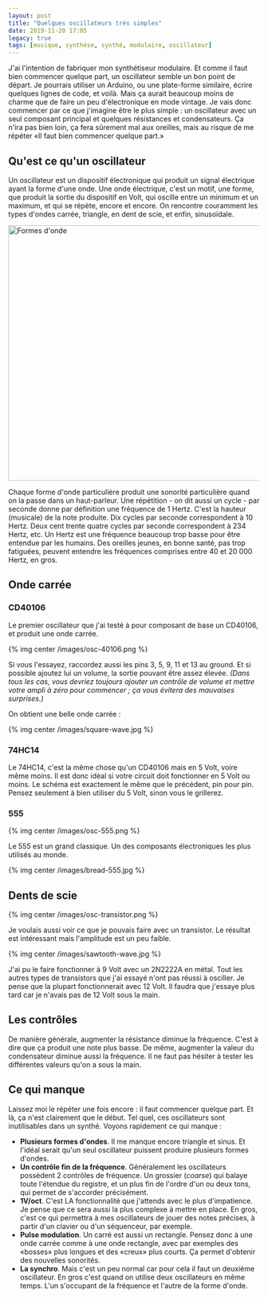 ```yaml
---
layout: post
title: "Quelques oscillateurs très simples"
date: 2019-11-20 17:05
legacy: true
tags: [musique, synthèse, synthé, modulaire, oscillateur]
---
```


J'ai l'intention de fabriquer mon synthétiseur modulaire. Et comme il faut bien
commencer quelque part, un oscillateur semble un bon point de départ. Je
pourrais utiliser un Arduino, ou une plate-forme similaire, écrire quelques
lignes de code, et voilà. Mais ça aurait beaucoup moins de charme que de faire
un peu d'électronique en mode vintage. Je vais donc commencer par ce que
j'imagine être le plus simple : un oscillateur avec un seul composant principal
et quelques résistances et condensateurs.  Ça n'ira pas bien loin, ça fera
sûrement mal aux oreilles, mais au risque de me répéter «Il faut bien commencer
quelque part.»

<!-- more -->

## Qu'est ce qu'un oscillateur

Un oscillateur est un dispositif électronique qui produit un signal électrique
ayant la forme d'une onde.  Une onde électrique, c'est un motif, une forme, que
produit la sortie du dispositif en Volt, qui oscille entre un minimum et un
maximum, et qui se répète, encore et encore.  On rencontre couramment les types d'ondes
carrée, triangle, en dent de scie, et enfin, sinusoïdale.

<a title="Omegatron translated by Roland Brierre [CC BY 3.0 (https://creativecommons.org/licenses/by/3.0)], via Wikimedia Commons" href="https://commons.wikimedia.org/wiki/File:Formes_d%27onde.png"><img width="512" alt="Formes d&#039;onde" src="https://upload.wikimedia.org/wikipedia/commons/thumb/2/21/Formes_d%27onde.png/512px-Formes_d%27onde.png"></a>

Chaque forme d'onde particulière produit une sonorité particulière quand on la
passe dans un haut-parleur. Une répétition - on dit aussi un cycle - par
seconde donne par définition une fréquence de 1 Hertz. C'est la hauteur
(musicale) de la note produite. Dix cycles par seconde correspondent à 10 Hertz.
Deux cent trente quatre cycles par seconde correspondent à 234 Hertz, etc. Un
Hertz est une fréquence beaucoup trop basse pour être entendue par les humains.
Des oreilles jeunes, en bonne santé, pas trop fatiguées, peuvent entendre les
fréquences comprises entre 40 et 20 000 Hertz, en gros.

## Onde carrée

### CD40106

Le premier oscillateur que j'ai testé à pour composant de base un CD40106, et produit une onde carrée.

{% img center /images/osc-40106.png %}

Si vous l'essayez, raccordez aussi les pins 3, 5, 9, 11 et 13 au ground. Et si
possible ajoutez lui un volume, la sortie pouvant être assez élevée. *(Dans
tous les cas, vous devriez toujours ajouter un contrôle de volume et mettre
votre ampli à zéro pour commencer ; ça vous évitera des mauvaises surprises.)*

On obtient une belle onde carrée :

{% img center /images/square-wave.jpg %}

### 74HC14

Le 74HC14, c'est la même chose qu'un CD40106 mais en 5 Volt, voire même moins.
Il est donc idéal si votre circuit doit fonctionner en 5 Volt ou moins.  Le
schéma est exactement le même que le précédent, pin pour pin. Pensez seulement
à bien utiliser du 5 Volt, sinon vous le grillerez.

### 555

{% img center /images/osc-555.png %}

Le 555 est un grand classique. Un des composants électroniques les plus utilisés au monde.

{% img center /images/bread-555.jpg %}

## Dents de scie

{% img center /images/osc-transistor.png %}

Je voulais aussi voir ce que je pouvais faire avec un transistor. Le résultat est
intéressant mais l'amplitude est un peu faible.

{% img center /images/sawtooth-wave.jpg %}

J'ai pu le faire fonctionner à 9 Volt avec un 2N2222A en
métal. Tout les autres types de transistors que j'ai essayé n'ont pas réussi à osciller. Je pense
que la plupart fonctionnerait avec 12 Volt. Il faudra que j'essaye plus tard
car je n'avais pas de 12 Volt sous la main.

## Les contrôles

De manière générale, augmenter la résistance diminue la fréquence. C'est à dire
que ça produit une note plus basse.  De même, augmenter la valeur du condensateur diminue
aussi la fréquence. Il ne faut pas hésiter à tester les différentes valeurs
qu'on a sous la main.

## Ce qui manque

Laissez moi le répéter une fois encore : il faut commencer quelque part. Et là,
ça n'est clairement que le début. Tel quel, ces oscillateurs sont inutilisables
dans un synthé. Voyons rapidement ce qui manque :

- **Plusieurs formes d'ondes**. Il me manque encore triangle et sinus. Et l'idéal serait qu'un seul oscillateur puissent produire plusieurs formes d'ondes.
- **Un contrôle fin de la fréquence**. Généralement les oscillateurs possèdent 2 contrôles de fréquence. Un grossier (*coarse*) qui balaye toute l'étendue du registre, et un plus fin de l'ordre d'un ou deux tons, qui permet de s'accorder précisément.
- **1V/oct**. C'est LA fonctionnalité que j'attends avec le plus d'impatience. Je pense que ce sera aussi la plus complexe à mettre en place. En gros, c'est ce qui permettra à mes oscillateurs de jouer des notes précises, à partir d'un clavier ou d'un séquenceur, par exemple.
- **Pulse modulation**. Un carré est aussi un rectangle. Pensez donc à une onde carrée comme à une onde rectangle, avec par exemples des «bosses» plus longues et des «creux» plus courts. Ça permet d'obtenir des nouvelles sonorités.
- **La synchro**. Mais c'est un peu normal car pour cela il faut un deuxième oscillateur. En gros c'est quand on utilise deux oscillateurs en même temps. L'un s'occupant de la fréquence et l'autre de la forme d'onde.
